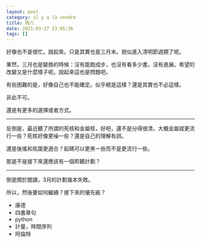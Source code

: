 ```yaml
---
layout: post
category: il y a là cendre
title: 周六
date: 2021-03-27 23:05:26
tags: []
---
```


好像也不是很忙。說起來。只是其實也是三月末。貌似進入清明節週期了呢。

果然，三月也是變換的時候：沒有能跑成步，也沒有看多少書。沒有進展。希望的改變又是什麼樣子呢。說起來這也是問題吧。

有些困難的是，好像自己也不能確定。似乎總是這樣？還是其實也不必這樣。

非此不可。

還是有更多的選擇或者方式。

-------

反倒是，最近聽了所謂的死核和金屬核，好吧，還不是分得很清，大概金屬就更流行一些？死核好像更噪一些？還是自己的理解有誤。

還是後搖和氛圍更適合？起碼可以更黑一些而不是更流行一些。

那是不是接下來還應該有一個聆聽計劃？

------

倒是關於閱讀，3月的計劃幾本失敗。

所以，然後要如何繼續？接下來的優先級？

- 康德
- 四書章句
- python
- 計量，時間序列
- 阿倫特






